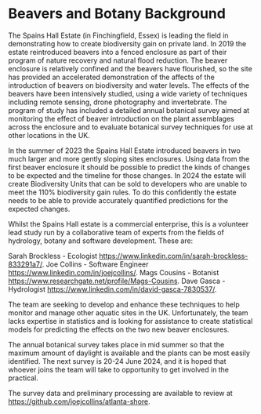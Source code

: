# Beavers and Botany Background

The Spains Hall Estate
(in Finchingfield, Essex)
is leading the field in demonstrating
how to create biodiversity gain on private land.
In 2019 the estate reintroduced beavers into a fenced enclosure
as part of their program of nature recovery and natural flood reduction.
The beaver enclosure is relatively confined
and the beavers have flourished,
so the site has provided an accelerated demonstration of the affects of the introduction of beavers
on biodiversity and water levels.
The effects of the beavers have been intensively studied,
using a wide variety of techniques including remote sensing, drone photography and invertebrate.
The program of study has included a detailed annual botanical survey
aimed at monitoring the effect of beaver introduction on the plant assemblages across the enclosure
and to evaluate botanical survey techniques for use at other locations in the UK.

In the summer of 2023 the Spains Hall Estate
introduced beavers in two much larger and more gently sloping sites enclosures.
Using data from the first beaver enclosure
it should be possible to predict the kinds of changes to be expected and the timeline for those changes.
In 2024 the estate will create Biodiversity Units that can be sold to developers 
who are unable to meet the 110\% biodiversity gain rules.
To do this confidently the estate needs to be able to 
provide accurately quantified predictions for the expected changes.

Whilst the Spains Hall estate is a commercial enterprise,
this is a volunteer lead study
run by a collaborative team of experts from the fields of hydrology, botany and software development.
These are:

Sarah Brockless - Ecologist <https://www.linkedin.com/in/sarah-brockless-833291a7/>.
Joe Collins - Software Engineer <https://www.linkedin.com/in/joejcollins/>.
Mags Cousins - Botanist <https://www.researchgate.net/profile/Mags-Cousins>.
Dave Gasca - Hydrologist <https://www.linkedin.com/in/david-gasca-7830537/>.

The team are seeking to develop and enhance these techniques
to help monitor and manage other aquatic sites in the UK.
Unfortunately, the team lacks expertise in statistics
and is looking for assistance to create statistical models for predicting the effects
on the two new beaver enclosures.

The annual botanical survey takes place in mid summer
so that the maximum amount of daylight is available
and the plants can be most easily identified.
The next survey is 20-24 June 2024,
and it is hoped that whoever joins the team
will take to opportunity to get involved in the practical.

The survey data and preliminary processing are available
to review at <https://github.com/joejcollins/atlanta-shore>.